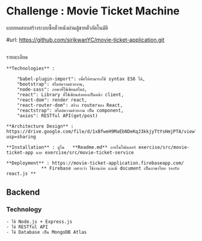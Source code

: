 ﻿# Challenge : Movie Ticket Machine

แบบทดสอบสร้างระบบซื้อตั๋วหนังผ่านตู้ขายตั๋วอัตโนมัติ

#url: https://github.com/sirikwanYC/movie-ticket-application.git

## 
รายละเอียด

	**Technologies** :  
	
		"babel-plugin-import": เพื่อให้สามารถใช้ syntax ES6 ได้,
		"bootstrap": สไตล์ความสวยงาม,
		"node-sass": ภาษาที่ใช้เขียนสไตล์,
		"react": Library ที่ใช้เขียนส่งออกเป็นหน้า client,
		"react-dom": render react,
		"react-router-dom": สร้าง routerของ React,
		"reactstrap": สไตล์ความสวยงาม เป็น component,
		"axios": RESTful API(get/post) 
   
	**Architecture Design** : https://drive.google.com/file/d/1xBfweH9MaEbNDeKqJ3kkjyTtYsHmjPTA/view?usp=sharing   
   
	**Installation** : ดูใน   **Readme.md** ภายในโฟลเดอร์ exercise/src/movie-ticket-app และ exercise/src/movie-ticket-service
   
	**Deployment** : https://movie-ticket-application.firebaseapp.com/
			     ** Firebase เพราะว่า ใช้งานง่าย และมี document เป็นภาษาไทย รองรับ react.js **

## Backend
### Technology 
	- ใช้ Node.js + Express.js
	- ใช้ RESTful API 
	- ใช้ Database เป็น MongoDB Atlas
